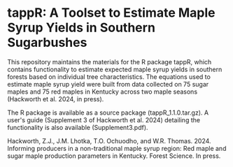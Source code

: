 # tappR: A Toolset to Estimate Maple Syrup Yields in Southern Sugarbushes

This repository maintains the materials for the R package tappR, which contains functionality to estimate expected maple syrup yields in southern forests based on individual tree characteristics. The equations used to estimate maple syrup yield were built from data collected on 75 sugar maples and 75 red maples in Kentucky across two maple seasons (Hackworth et al. 2024, in press).

The R package is available as a source package (tappR_1.1.0.tar.gz). A user's guide (Supplement 3 of Hackworth et al. 2024) detailing the functionality is also available (Supplement3.pdf).

Hackworth, Z.J., J.M. Lhotka, T.O. Ochuodho, and W.R. Thomas. 2024. Informing producers in a non-traditional maple syrup region: Red maple and sugar maple production parameters in Kentucky. Forest Science. In press.
